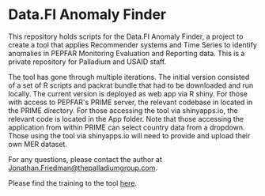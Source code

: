 # Data.FI Anomaly Finder

This repository holds scripts for the Data.FI Anomaly Finder, a project to create a tool that applies Recommender systems and Time Series to identify anomalies in PEPFAR Monitoring Evaluation and Reporting data. This is a private repository for Palladium and USAID staff.

The tool has gone through multiple iterations. The initial version consisted of a set of R scripts and packrat bundle that had to be downloaded and run locally. The current version is deployed as web app via R shiny. For those with access to PEPFAR's PRIME server, the relevant codebase in located in the PRIME directory. For those accessing the tool via shinyapps.io, the relevant code is located in the App folder. Note that those accessing the application from within PRIME can select country data from a dropdown. Those using the tool via shinyapps.io will need to provide and upload their own MER dataset. 

For any questions, please contact the author at Jonathan.Friedman@thepalladiumgroup.com. 

Please find the training to the tool [here](https://rise.articulate.com/share/rh14Pheg21xq8ME_0SiDh9045pT0XboE#/lessons/_aZQNJPBI3amQGeJJhrRnFtH5v7lQYvJ).


